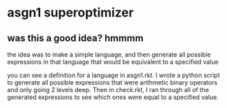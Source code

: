 # asgn1 superoptimizer

## was this a good idea? hmmmm

the idea was to make a simple language, and then generate all possible expressions in that language that would be equivalent to a specified value

you can see a definition for a language in asgn1.rkt. I wrote a python script to generate all possible expressions that were arithmetic binary operators and only going 2 levels deep. Then in check.rkt, I ran through all of the generated expressions to see which ones were equal to a specified value.
